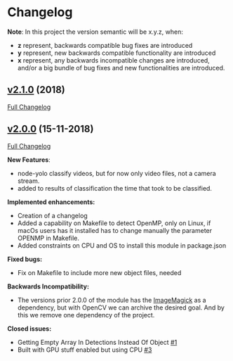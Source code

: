 # Changelog
**Note**: In this project the version semantic will be x.y.z, when:
- **z** represent, backwards compatible bug fixes are introduced
- **y** represent, new backwards compatible functionality are introduced
- **x** represent, any backwards incompatible changes are introduced, and/or a big bundle of bug fixes and new functionalities are introduced. 

## [v2.1.0](https://github.com/rcaceiro/node-yolo/tree/v2.0.0) (2018)
[Full Changelog](https://github.com/rcaceiro/node-yolo/compare/v2.0.0...v2.1.0)

## [v2.0.0](https://github.com/rcaceiro/node-yolo/tree/v2.0.0) (15-11-2018)
[Full Changelog](https://github.com/rcaceiro/node-yolo/compare/previous_to_v2.0.0...v2.0.0)

**New Features**:
- node-yolo classify videos, but for now only video files, not a camera stream.
- added to results of classification the time that took to be classified.

**Implemented enhancements:**
- Creation of a changelog
- Added a capability on Makefile to detect OpenMP, only on Linux, if macOs users has it installed has to change manually the parameter OPENMP in Makefile.
- Added constraints on CPU and OS to install this module in package.json

**Fixed bugs:**
- Fix on Makefile to include more new object files, needed

**Backwards Incompatibility:**
- The versions prior 2.0.0 of the module has the [ImageMagick](https://www.imagemagick.org) as a dependency, but with OpenCV we can archive the desired goal. And by this we remove one dependency of the project.

**Closed issues:**
- Getting Empty Array In Detections Instead Of Object [\#1](https://github.com/rcaceiro/node-yolo/issues/1)
- Built with GPU stuff enabled but using CPU [\#3](https://github.com/rcaceiro/node-yolo/issues/3)